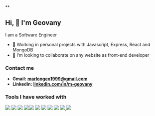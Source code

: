 **

## Hi, 👋 I'm Geovany
 I am a Software Engineer

-   🔭  Working in  personal projects with Javascript, Express, React and MongoDB
 - 💞️ I’m looking to collaborate on any  website as front-end developer

### Contact me

- **Gmail:**		**marlongeo1999@gmail.com**
- **Linkedin:**	 **<a href="https://www.linkedin.com/in/m-geovany/">linkedin.com/in/m-geovany<a>**

### Tools I have worked with
<a href="https://www.w3schools.com/html/" target="_blank"><img src="https://img.icons8.com/color/48/000000/html-5.png"/></a> <a href="https://www.w3schools.com/css/" target="_blank"><img src="https://img.icons8.com/color/48/000000/css3.png"/></a> <a href="https://www.javascript.com/" target="_blank"><img src="https://img.icons8.com/color/48/000000/javascript.png"/></a> <a href="https://www.typescriptlang.org/" target="_blank"><img src="https://img.icons8.com/color/48/000000/typescript.png"/></a><a href="https://reactjs.org/" target="_blank"><img src="https://img.icons8.com/color/48/000000/react-native.png"/></a> <a href="https://nodejs.org/" target="_blank"><img src="https://img.icons8.com/color/48/000000/nodejs.png"/></a> <a href="https://www.mongodb.com/" target="_blank"><img src="https://img.icons8.com/color/48/000000/mongodb.png"/></a> <a href="https://www.firebase.com/" target="_blank"><img src="https://img.icons8.com/color/48/000000/firebase.png"/></a> <a href="https://git-scm.com/" target="_blank"><img src="https://img.icons8.com/color/48/000000/git.png"/></a> <a href="https://sass-lang.com/"><img src="https://img.icons8.com/color/48/sass.png"/><a href="https://www.mysql.com/"> <a><img src="https://img.icons8.com/fluency/48/mysql-logo.png"/></a>
